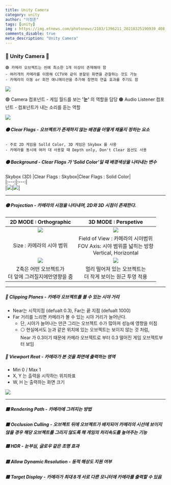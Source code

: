 ```yaml
---
title: Unity Camera
category: unity
author: "이정훈"
tags: [unity]
img : https://img.etnews.com/photonews/2103/1396211_20210325190939_408_0012.jpg
comments_disable: true
meta_description: "Unity Camera"
---
```


### 🔴 Unity Camera 📸 

	🟢 카메라 오브젝트는 씬에 최소한 1개 이상이 존재해야 함
	- 여러개의 카메라를 이용해 CCTV와 같이 분할된 화면을 관찰하는 것도 가능
	- 카메라의 이동 or 회전 애니메이션을 추가해 장면의 연출 효과를 주기도 함

![](https://i.imgur.com/7hYEcCo.png)

🟢 Camera 컴포넌트 - 게임 월드를 보는 **'눈'** 의 역할을 담당
🟠 Audio Listener 컴포넌트 - 컴포넌트가 내는 소리를 듣는 역할


![](https://i.imgur.com/WIce7Gr.png)

##### 🟠 Clear Flags - 오브젝트가 존재하지 않는 배경을 어떻게 채울지 정하는 요소
	- 주로 2D 게임을 Solld Color, 3D 게임은 Skybox 를 사용
	- 카메라를 동시에 여러 대 사용할 때 Depth only, Don't Clear 옵션도 사용

##### 🟠 Background - Clear Flags 가 'Solid Color'일 때 배경색상을 나타내는 변수
Skybox (3D)
|Clear Flags : Skybox|Clear Flags : Solid Color|  
|:---:|:---:|  
|![](https://i.imgur.com/ETiRkJA.png)|![](https://i.imgur.com/OIUzbuk.png)|

***

##### 🟣 Projection - 카메라의 시점을 나타내며, 2D와 3D 시점이 존재한다.
|2D MODE : Orthographic|3D MODE : Perspetive|  
|:---:|:---:|  
|![](https://i.imgur.com/m5yR6sZ.png)|![](https://i.imgur.com/lH6zhn2.png)|  
|Size : 카메라의 시야 범위|Field of View : 카메라의 시야범위<br>FOV Axis: 시야 범위를 넓히는 방향<br>Vertical, Horizontal|  
|![](https://i.imgur.com/Z6ANGgD.png)|![](https://i.imgur.com/VdjY5p2.png)
|Z축은 어떤 오브젝트가<br>더 앞에 그려질지에만영향을 줌|멀리 떨어져 있는 오브젝트는 <br>더 작게 보이는 원근 투영 적용|

***

##### 🔵 Clipping Planes - 카메라 오브젝트를 볼 수 있는 시야 거리
- Near는 시작지점 (defualt 0.3), Far는 끝 지점 (defualt 1000)
- Far 거리를 느리면 카메라가 볼 수 있는 시야 거리가 늘어난다.
	- 단, 시야가 늘어나는 만큰 그리는 오브젝트 수가 많아져 성능에 영향을 미침
	- ⚪️ 현실에서도 눈과 같은 위치에 있는 오브젝트는 보이지 않는 것 처럼,  
		  Near 가 0.3이기 때문에 카메라 오브젝트로 부터 0.3 떨어진 게임 오브젝트부터 보임

##### 🔵 Viewport Reat - 카메라가 본 것을 화면에 출력하는 영역
- Min 0 / Max 1
- X, Y 는 출력을 시작하는 위치좌표
- W, H 는 출력하는 화면 크기

![](https://i.imgur.com/DPQvHFu.png)

***

##### 🟥 Rendering Path - 카메라에 그려지는 방법
##### 🟧 Occlusion Culling - 오브젝트 뒤에 오브젝트가 배치되어 카메라의 시선에 보이지 않을 경우 해당 오브젝트를 그리지 않도록 해 게임의 처리속도를 높여주는 기능
##### 🟨 HDR - 눈부심, 글로우 같은 조명 효과
##### 🟩 Allow Dynamic Resolution - 동적 해상도 지원 여부
##### 🟦 Target Display - 카메라가 최대  8개 서로 다른 모니터에 카메라를 출력할 수 있음
